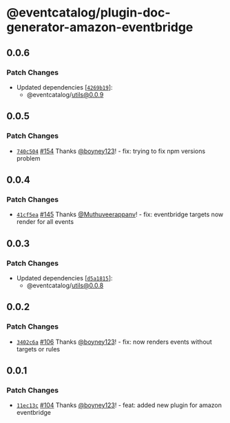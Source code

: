 # @eventcatalog/plugin-doc-generator-amazon-eventbridge

## 0.0.6

### Patch Changes

- Updated dependencies [[`4269b19`](https://github.com/boyney123/eventcatalog/commit/4269b199809807bd08968ce4f9c6e025c5d14794)]:
  - @eventcatalog/utils@0.0.9

## 0.0.5

### Patch Changes

- [`740c504`](https://github.com/boyney123/eventcatalog/commit/740c5041f033aff975a7ce89e99b3722b271e2b3) [#154](https://github.com/boyney123/eventcatalog/pull/154) Thanks [@boyney123](https://github.com/boyney123)! - fix: trying to fix npm versions problem

## 0.0.4

### Patch Changes

- [`41cf5ea`](https://github.com/boyney123/eventcatalog/commit/41cf5ea6c89e0b8f407c8e5165f937587eea2920) [#145](https://github.com/boyney123/eventcatalog/pull/145) Thanks [@Muthuveerappanv](https://github.com/Muthuveerappanv)! - fix: eventbridge targets now render for all events

## 0.0.3

### Patch Changes

- Updated dependencies [[`d5a1815`](https://github.com/boyney123/eventcatalog/commit/d5a1815ae1b078a2b3e07d9fce525337ad413c54)]:
  - @eventcatalog/utils@0.0.8

## 0.0.2

### Patch Changes

- [`3402c6a`](https://github.com/boyney123/eventcatalog/commit/3402c6a769e259bdf5cab569b35b96d8ca4e019e) [#106](https://github.com/boyney123/eventcatalog/pull/106) Thanks [@boyney123](https://github.com/boyney123)! - fix: now renders events without targets or rules

## 0.0.1

### Patch Changes

- [`11ec13c`](https://github.com/boyney123/eventcatalog/commit/11ec13cc5f5ab71c447dbde494855d1c73959fec) [#104](https://github.com/boyney123/eventcatalog/pull/104) Thanks [@boyney123](https://github.com/boyney123)! - feat: added new plugin for amazon eventbridge
